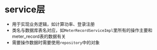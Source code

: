 # service层
- 用于实现业务逻辑，如计算功率、登录注册
- 类名与数据库表名对应，如`MeterRecordServiceImpl`里所有的操作主要和meter_record表的数据有关
- 需要操作数据时需要使用`repository`中的对象